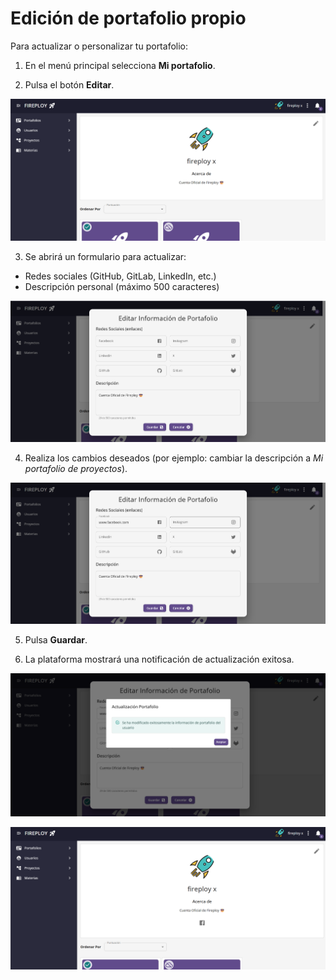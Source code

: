 # Edición de portafolio propio

Para actualizar o personalizar tu portafolio:

1. En el menú principal selecciona **Mi portafolio**.

2. Pulsa el botón **Editar**.

![alt text](image.png)

3. Se abrirá un formulario para actualizar:

- Redes sociales (GitHub, GitLab, LinkedIn, etc.)
- Descripción personal (máximo 500 caracteres)

![alt text](image-1.png)

4. Realiza los cambios deseados (por ejemplo: cambiar la descripción a *Mi portafolio de proyectos*).

![alt text](image-2.png)

5. Pulsa **Guardar**.

6. La plataforma mostrará una notificación de actualización exitosa.

![alt text](image-3.png)

![alt text](image-4.png)